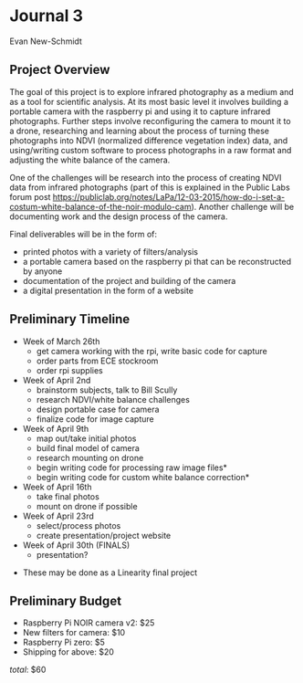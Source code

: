 # Journal 3

Evan New-Schmidt

## Project Overview

The goal of this project is to explore infrared photography as a medium and as a tool for scientific analysis. At its most basic level it involves building a portable camera with the raspberry pi and using it to capture infrared photographs. Further steps involve reconfiguring the camera to mount it to a drone, researching and learning about the process of turning these photographs into NDVI (normalized difference vegetation index) data, and using/writing custom software to process photographs in a raw format and adjusting the white balance of the camera.

One of the challenges will be research into the process of creating NDVI data from infrared photographs (part of this is explained in the Public Labs forum post <https://publiclab.org/notes/LaPa/12-03-2015/how-do-i-set-a-costum-white-balance-of-the-noir-modulo-cam>). Another challenge will be documenting work and the design process of the camera.

Final deliverables will be in the form of:
- printed photos with a variety of filters/analysis
- a portable camera based on the raspberry pi that can be reconstructed by anyone
- documentation of the project and building of the camera
- a digital presentation in the form of a website

## Preliminary Timeline
- Week of March 26th
  - get camera working with the rpi, write basic code for capture
  - order parts from ECE stockroom
  - order rpi supplies
- Week of April 2nd
  - brainstorm subjects, talk to Bill Scully
  - research NDVI/white balance challenges
  - design portable case for camera
  - finalize code for image capture
- Week of April 9th
  - map out/take initial photos
  - build final model of camera
  - research mounting on drone
  - begin writing code for processing raw image files*
  - begin writing code for custom white balance correction*
- Week of April 16th
  - take final photos
  - mount on drone if possible
- Week of April 23rd
  - select/process photos
  - create presentation/project website
- Week of April 30th (FINALS)
  - presentation?

* These may be done as a Linearity final project


## Preliminary Budget
- Raspberry Pi NOIR camera v2: $25
- New filters for camera: $10
- Raspberry Pi zero: $5
- Shipping for above: $20

*total*: $60
